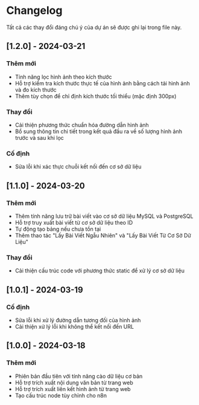 # Changelog

Tất cả các thay đổi đáng chú ý của dự án sẽ được ghi lại trong file này.

## [1.2.0] - 2024-03-21

### Thêm mới
- Tính năng lọc hình ảnh theo kích thước
- Hỗ trợ kiểm tra kích thước thực tế của hình ảnh bằng cách tải hình ảnh và đo kích thước
- Thêm tùy chọn để chỉ định kích thước tối thiểu (mặc định 300px)

### Thay đổi
- Cải thiện phương thức chuẩn hóa đường dẫn hình ảnh
- Bổ sung thông tin chi tiết trong kết quả đầu ra về số lượng hình ảnh trước và sau khi lọc

### Cố định
- Sửa lỗi khi xác thực chuỗi kết nối đến cơ sở dữ liệu

## [1.1.0] - 2024-03-20

### Thêm mới
- Thêm tính năng lưu trữ bài viết vào cơ sở dữ liệu MySQL và PostgreSQL
- Hỗ trợ truy xuất bài viết từ cơ sở dữ liệu theo ID
- Tự động tạo bảng nếu chưa tồn tại
- Thêm thao tác "Lấy Bài Viết Ngẫu Nhiên" và "Lấy Bài Viết Từ Cơ Sở Dữ Liệu"

### Thay đổi
- Cải thiện cấu trúc code với phương thức static để xử lý cơ sở dữ liệu

## [1.0.1] - 2024-03-19

### Cố định
- Sửa lỗi khi xử lý đường dẫn tương đối của hình ảnh
- Cải thiện xử lý lỗi khi không thể kết nối đến URL

## [1.0.0] - 2024-03-18

### Thêm mới
- Phiên bản đầu tiên với tính năng cào dữ liệu cơ bản
- Hỗ trợ trích xuất nội dung văn bản từ trang web
- Hỗ trợ trích xuất liên kết hình ảnh từ trang web
- Tạo cấu trúc node tùy chỉnh cho n8n 